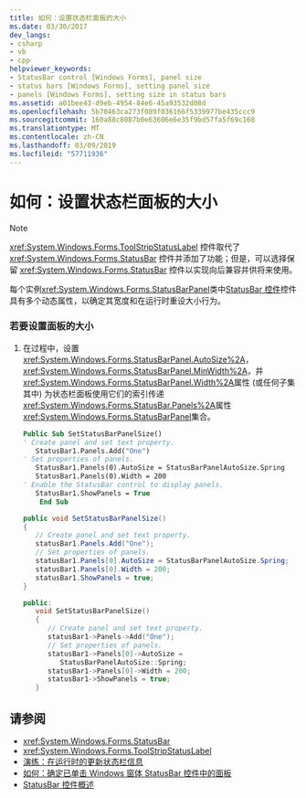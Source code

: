 ```yaml
---
title: 如何：设置状态栏面板的大小
ms.date: 03/30/2017
dev_langs:
- csharp
- vb
- cpp
helpviewer_keywords:
- StatusBar control [Windows Forms], panel size
- status bars [Windows Forms], setting panel size
- panels [Windows Forms], setting size in status bars
ms.assetid: a01bee43-d9eb-4954-84e6-45a93532d08d
ms.openlocfilehash: 5b78463ca273f089f036166f5339977be435ccc9
ms.sourcegitcommit: 160a88c8087b0e63606e6e35f9bd57fa5f69c168
ms.translationtype: MT
ms.contentlocale: zh-CN
ms.lasthandoff: 03/09/2019
ms.locfileid: "57711936"
---
```

# <a name="how-to-set-the-size-of-status-bar-panels"></a>如何：设置状态栏面板的大小
> [!NOTE]
>  
  <xref:System.Windows.Forms.ToolStripStatusLabel> 控件取代了 <xref:System.Windows.Forms.StatusBar> 控件并添加了功能；但是，可以选择保留 <xref:System.Windows.Forms.StatusBar> 控件以实现向后兼容并供将来使用。  
  
 每个实例<xref:System.Windows.Forms.StatusBarPanel>类中[StatusBar 控件](statusbar-control-windows-forms.md)控件具有多个动态属性，以确定其宽度和在运行时重设大小行为。  
  
### <a name="to-set-the-size-of-a-panel"></a>若要设置面板的大小  
  
1.  在过程中，设置<xref:System.Windows.Forms.StatusBarPanel.AutoSize%2A>， <xref:System.Windows.Forms.StatusBarPanel.MinWidth%2A>，并<xref:System.Windows.Forms.StatusBarPanel.Width%2A>属性 (或任何子集其中) 为状态栏面板使用它们的索引传递<xref:System.Windows.Forms.StatusBar.Panels%2A>属性<xref:System.Windows.Forms.StatusBarPanel>集合。  
  
    ```vb  
    Public Sub SetStatusBarPanelSize()  
    ' Create panel and set text property.  
       StatusBar1.Panels.Add("One")  
    ' Set properties of panels.  
       StatusBar1.Panels(0).AutoSize = StatusBarPanelAutoSize.Spring  
       StatusBar1.Panels(0).Width = 200  
    ' Enable the StatusBar control to display panels.  
       StatusBar1.ShowPanels = True  
        End Sub  
    ```  
  
    ```csharp  
    public void SetStatusBarPanelSize()  
    {  
       // Create panel and set text property.  
       statusBar1.Panels.Add("One");  
       // Set properties of panels.  
       statusBar1.Panels[0].AutoSize = StatusBarPanelAutoSize.Spring;  
       statusBar1.Panels[0].Width = 200;  
       statusBar1.ShowPanels = true;  
    }  
    ```  
  
    ```cpp  
    public:  
       void SetStatusBarPanelSize()  
       {  
          // Create panel and set text property.  
          statusBar1->Panels->Add("One");  
          // Set properties of panels.  
          statusBar1->Panels[0]->AutoSize =  
             StatusBarPanelAutoSize::Spring;  
          statusBar1->Panels[0]->Width = 200;  
          statusBar1->ShowPanels = true;  
       }  
    ```  
  
## <a name="see-also"></a>请参阅
- <xref:System.Windows.Forms.StatusBar>
- <xref:System.Windows.Forms.ToolStripStatusLabel>
- [演练：在运行时的更新状态栏信息](walkthrough-updating-status-bar-information-at-run-time.md)
- [如何：确定已单击 Windows 窗体 StatusBar 控件中的面板](determine-which-panel-wf-statusbar-control-was-clicked.md)
- [StatusBar 控件概述](statusbar-control-overview-windows-forms.md)
